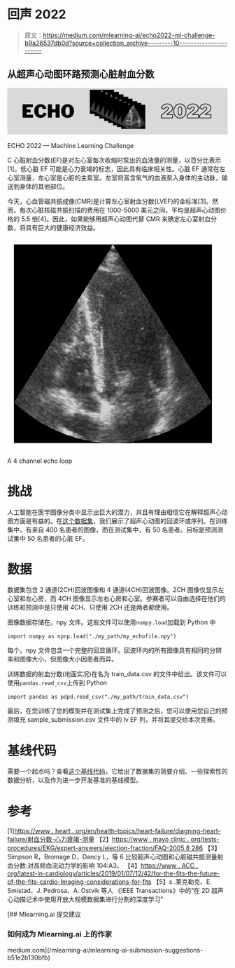 # 回声 2022

> 原文：<https://medium.com/mlearning-ai/echo2022-ml-challenge-b9a26537db0d?source=collection_archive---------10----------------------->

## 从超声心动图环路预测心脏射血分数

![](img/823da22a5e7ff14ac8ac61591feda538.png)

ECHO 2022 — Machine Learning Challenge

C 心脏射血分数(EF)是对左心室每次收缩时泵出的血液量的测量，以百分比表示[1]。低心脏 EF 可能是心力衰竭的标志，因此具有临床相关性。心脏 EF 通常在左心室测量，左心室是心脏的主泵室。左室将富含氧气的血液泵入身体的主动脉，输送到身体的其他部位。

今天，心血管磁共振成像(CMR)是计算左心室射血分数(LVEF)的金标准[3]。然而，每次心脏核磁共振扫描的费用在 1000-5000 美元之间，平均是超声心动图价格的 5.5 倍[4]。因此，如果能够用超声心动图代替 CMR 来确定左心室射血分数，将具有巨大的健康经济效益。

![](img/85859009fa75fff0272a8ee23c1749c3.png)

A 4 channel echo loop

# 挑战

人工智能在医学图像分类中显示出巨大的潜力，并且有理由相信它在解释超声心动图方面是有益的。在[这个数据集](https://www.kaggle.com/c/echo2022)，我们展示了超声心动图的回波环或序列。在训练集中，有来自 400 名患者的图像，而在测试集中，有 50 名患者。目标是预测测试集中 50 名患者的心脏 EF。

# 数据

数据集包含 2 通道(2CH)回波图像和 4 通道(4CH)回波图像。2CH 图像仅显示左心室和左心房，而 4CH 图像显示左右心房和心室。参赛者可以自由选择在他们的训练和预测中是只使用 4CH、只使用 2CH 还是两者都使用。

图像数据存储在。npy 文件。这些文件可以使用`numpy.load`加载到 Python 中

```
import numpy as npnp.load("./my_path/my_echofile.npy")
```

每个。npy 文件包含一个完整的回显循环。回波环内的所有图像具有相同的分辨率和图像大小，但图像大小因患者而异。

训练数据的射血分数(地面实况)在名为 train_data.csv 的文件中给出。该文件可以使用`pandas.read_csv`上传到 Python

```
import pandas as pdpd.read_csv("./my_path/train_data.csv")
```

最后，在您训练了您的模型并在测试集上完成了预测之后，您可以使用您自己的预测填充 sample_submission.csv 文件中的 lv EF 列，并将其提交给本次竞赛。

# 基线代码

需要一个起点吗？查看[这个基线代码](https://www.kaggle.com/bjoernjostein/echo2022-eda-baseline-model)，它给出了数据集的简要介绍、一些探索性的数据分析，以及作为进一步开发基准的基线模型。

# 参考

[1][https://www . heart . org/en/health-topics/heart-failure/diagning-heart-failure/射血分数-心力衰竭-测量](https://www.heart.org/en/health-topics/heart-failure/diagnosing-heart-failure/ejection-fraction-heart-failure-measurement)
【2】[https://www . mayo clinic . org/tests-procedures/EKG/expert-answers/ejection-fraction/FAQ-2005 8 286](https://www.mayoclinic.org/tests-procedures/ekg/expert-answers/ejection-fraction/faq-20058286)
【3】Simpson R，Bromage D，Dancy L，等 6 比较超声心动图和心脏磁共振测量射血分数:对高频血流动力学的影响 104:A3。
【4】[https://www . ACC . org/latest-in-cardiology/articles/2019/01/07/12/42/for-the-fits-the-future-of-the-fits-cardio-Imaging-considerations-for-fits](https://www.acc.org/latest-in-cardiology/articles/2019/01/07/12/42/for-the-fits-the-future-of-cardiovascular-imaging-considerations-for-fits)
【5】s .莱克勒克、E. Smistad、J. Pedrosa、A. Ostvik 等人
《IEEE Transactions》中的“在 2D 超声心动描记术中使用开放大规模数据集进行分割的深度学习”

[](/mlearning-ai/mlearning-ai-submission-suggestions-b51e2b130bfb) [## Mlearning.ai 提交建议

### 如何成为 Mlearning.ai 上的作家

medium.com](/mlearning-ai/mlearning-ai-submission-suggestions-b51e2b130bfb)